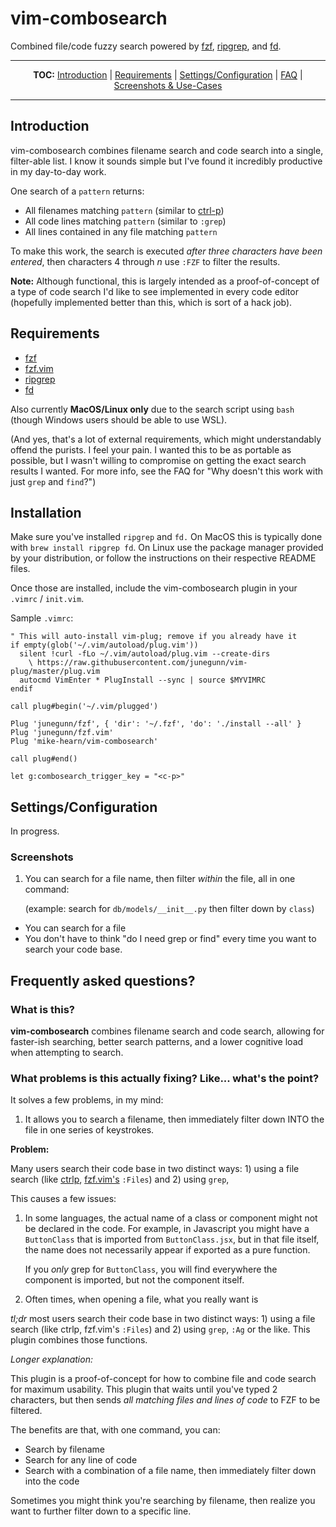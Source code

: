 # vim-combosearch

Combined file/code fuzzy search powered by
[fzf](https://github.com/junegunn/fzf),
[ripgrep](https://github.com/BurntSushi/ripgrep), and
[fd](https://github.com/sharkdp/fd).

<hr/>
<p align="center"><b>TOC:</b>
<a href="#introduction">Introduction</a> |
<a href="#requirements">Requirements</a> |
<a href="#settings">Settings/Configuration</a> |
<a href="#faq">FAQ</a> |
<a href="#screenshots">Screenshots & Use-Cases</a>
<hr/>

## Introduction

vim-combosearch combines filename search and code search into a single,
filter-able list. I know it sounds simple but I've found it incredibly
productive in my day-to-day work.

One search of a `pattern` returns:

* All filenames matching `pattern` (similar to [ctrl-p](https://github.com/kien/ctrlp.vim))
* All code lines matching `pattern` (similar to `:grep`)
* All lines contained in any file matching `pattern`

To make this work, the search is executed *after three characters have been
entered*, then characters 4 through *n* use `:FZF` to filter the results.

<b>Note:</b> Although functional, this is largely intended as a
proof-of-concept of a type of code search I'd like to see implemented in every
code editor (hopefully implemented better than this, which is sort of a hack
job).

## Requirements

* [fzf](https://github.com/junegunn/fzf)
* [fzf.vim](https://github.com/junegunn/fzf.vim)
* [ripgrep](https://github.com/BurntSushi/ripgrep)
* [fd](https://github.com/sharkdp/fd)

Also currently <b>MacOS/Linux only</b> due to the search script using `bash`
(though Windows users should be able to use WSL).

(And yes, that's a lot of external requirements, which might understandably
offend the purists. I feel your pain. I wanted this to be as portable as
possible, but I wasn't willing to compromise on getting the exact search
results I wanted. For more info, see the FAQ for "Why doesn't this work with
just `grep` and `find`?")

## Installation

Make sure you've installed `ripgrep` and `fd.` On MacOS this is typically
done with `brew install ripgrep fd`. On Linux use the package manager
provided by your distribution, or follow the instructions on their respective
README files.

Once those are installed, include the vim-combosearch plugin in your `.vimrc` /
`init.vim`.

Sample `.vimrc`:

```vim
" This will auto-install vim-plug; remove if you already have it
if empty(glob('~/.vim/autoload/plug.vim'))
  silent !curl -fLo ~/.vim/autoload/plug.vim --create-dirs
    \ https://raw.githubusercontent.com/junegunn/vim-plug/master/plug.vim
  autocmd VimEnter * PlugInstall --sync | source $MYVIMRC
endif

call plug#begin('~/.vim/plugged')

Plug 'junegunn/fzf', { 'dir': '~/.fzf', 'do': './install --all' }
Plug 'junegunn/fzf.vim'
Plug 'mike-hearn/vim-combosearch'

call plug#end()

let g:combosearch_trigger_key = "<c-p>"
```

## Settings/Configuration

In progress.

### Screenshots

1. You can search for a file name, then filter _within_ the file, all in one
   command:

   (example: search for `db/models/__init__.py` then filter down by `class`)

* You can search for a file
* You don't have to think "do I need grep or find" every time you want to
	search your code base.


## Frequently asked questions?

### What is this?

<b>vim-combosearch</b> combines filename search and code search, allowing for faster-ish
searching, better search patterns, and a lower cognitive load when attempting
to search.

### What problems is this actually fixing? Like... what's the point?

It solves a few problems, in my mind:

1. It allows you to search a filename, then immediately filter down INTO the
   file in one series of keystrokes.

<b>Problem:</b>

Many users search their code base in two distinct ways: 1) using a file search
(like [ctrlp](https://github.com/kien/ctrlp.vim),
[fzf.vim's](https://github.com/junegunn/fzf.vim) `:Files`) and 2) using `grep`,

This causes a few issues:

1. In some languages, the actual name of a class or component might not be
   declared in the code. For example, in Javascript you might have a
   `ButtonClass` that is imported from `ButtonClass.jsx`, but in that file
   itself, the name does not necessarily appear if exported as a pure function.

   If you *only* grep for `ButtonClass`, you will find everywhere the component
   is imported, but not the component itself.

2. Often times, when opening a file, what you really want is

*tl;dr* most users search their code base in two distinct ways: 1) using a file
search (like ctrlp, fzf.vim's `:Files`) and 2) using `grep`, `:Ag` or the like.
This plugin combines those functions.

*Longer explanation:*

This plugin is a proof-of-concept for how to combine file and code search for
maximum usability.  This plugin that waits until you've typed 2 characters, but
then sends *all matching files and lines of code* to FZF to be filtered.

The benefits are that, with one command, you can:

* Search by filename
* Search for any line of code
* Search with a combination of a file name, then immediately filter down into the code

Sometimes you might think you're searching by filename, then realize you want
to further filter down to a specific line.

